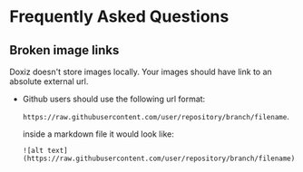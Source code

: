 # Frequently Asked Questions

## Broken image links

Doxiz doesn't store images locally. Your images should have link to an absolute external url.

- Github users should use the following url format:

    `https://raw.githubusercontent.com/user/repository/branch/filename`.
    
    inside a markdown file it would look like:
    
    `![alt text](https://raw.githubusercontent.com/user/repository/branch/filename)`